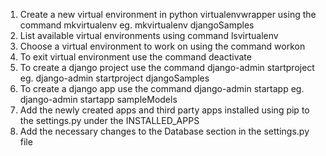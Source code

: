 1. Create a new virtual environment in python virtualenvwrapper using the command
mkvirtualenv <environmentName>
eg. mkvirtualenv djangoSamples
2. List available virtual environments using command
lsvirtualenv
3. Choose a virtual environment to work on using the command
workon <environmentName>
4. To exit virtual environment use the command
deactivate
5. To create a django project use the command
django-admin startproject <projectName>
eg. django-admin startproject djangoSamples
6. To create a django app use the command
django-admin startapp <appName>
eg. django-admin startapp sampleModels
7. Add the newly created apps and third party apps installed using pip to the settings.py under the INSTALLED_APPS
8. Add the necessary changes to the Database section in the settings.py file

